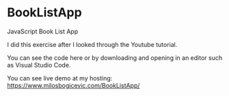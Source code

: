 # BookListApp
JavaScript Book List App


I did this exercise after I looked through the Youtube tutorial.

You can see the code here or by downloading and opening in an editor such as Visual Studio Code.

You can see live demo at my hosting: https://www.milosbogicevic.com/BookListApp/
